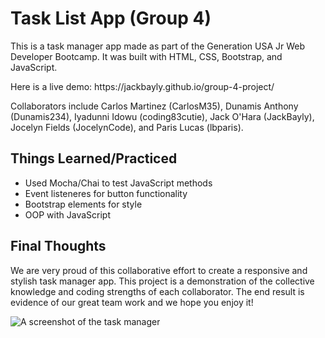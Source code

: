 # Task List App (Group 4)
<p>This is a task manager app made as part of the Generation USA Jr Web Developer Bootcamp. It was built with HTML, CSS, Bootstrap, and JavaScript.</p>
<p>Here is a live demo: https://jackbayly.github.io/group-4-project/</p>
<p>Collaborators include Carlos Martinez (CarlosM35), Dunamis Anthony (Dunamis234), Iyadunni Idowu (coding83cutie), Jack O'Hara (JackBayly), Jocelyn Fields (JocelynCode), and Paris Lucas (lbparis).

<h2>Things Learned/Practiced</h2>
<ul>
    <li>Used Mocha/Chai to test JavaScript methods</li>
    <li>Event listeneres for button functionality</li>
    <li>Bootstrap elements for style</li>
    <li>OOP with JavaScript</li>
</ul>

<h2>Final Thoughts</h2>
<p>We are very proud of this collaborative effort to create a responsive and stylish task manager app. This project is a demonstration of the collective knowledge and coding strengths of each collaborator. The end result is evidence of our great team work and we hope you enjoy it!</p>
<img src="taskManager.jpeg" alt="A screenshot of the task manager">
